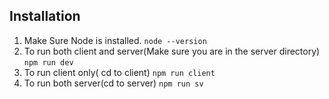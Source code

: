 ## Installation

1. Make Sure Node is installed.
   ```node --version```
2. To run both client and server(Make sure you are in the server directory)
   ```npm run dev```
3. To run client only( cd to client)
  ```npm run client```
4. To run both server(cd to server)
   ```npm run sv```


